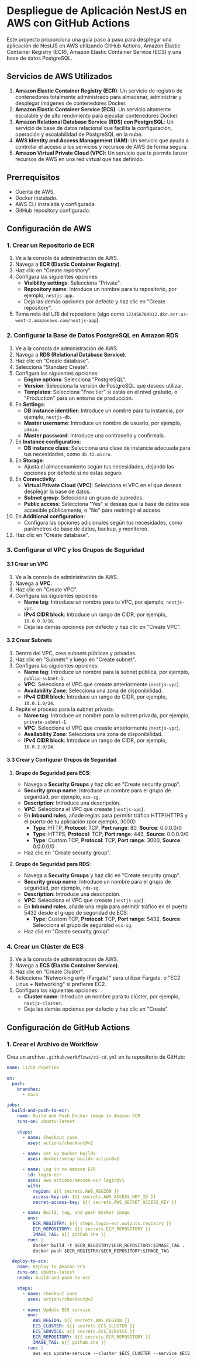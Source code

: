 # Despliegue de Aplicación NestJS en AWS con GitHub Actions

Este proyecto proporciona una guía paso a paso para desplegar una aplicación de NestJS en AWS utilizando GitHub Actions, Amazon Elastic Container Registry (ECR), Amazon Elastic Container Service (ECS) y una base de datos PostgreSQL.

## Servicios de AWS Utilizados

1. **Amazon Elastic Container Registry (ECR)**: Un servicio de registro de contenedores totalmente administrado para almacenar, administrar y desplegar imágenes de contenedores Docker.
2. **Amazon Elastic Container Service (ECS)**: Un servicio altamente escalable y de alto rendimiento para ejecutar contenedores Docker.
3. **Amazon Relational Database Service (RDS) con PostgreSQL**: Un servicio de base de datos relacional que facilita la configuración, operación y escalabilidad de PostgreSQL en la nube.
4. **AWS Identity and Access Management (IAM)**: Un servicio que ayuda a controlar el acceso a los servicios y recursos de AWS de forma segura.
5. **Amazon Virtual Private Cloud (VPC)**: Un servicio que te permite lanzar recursos de AWS en una red virtual que has definido.

## Prerrequisitos

- Cuenta de AWS.
- Docker instalado.
- AWS CLI instalada y configurada.
- GitHub repository configurado.

## Configuración de AWS

### 1. Crear un Repositorio de ECR

1. Ve a la consola de administración de AWS.
2. Navega a **ECR (Elastic Container Registry)**.
3. Haz clic en "Create repository".
4. Configura las siguientes opciones:
   - **Visibility settings**: Selecciona "Private".
   - **Repository name**: Introduce un nombre para tu repositorio, por ejemplo, `nestjs-app`.
   - Deja las demás opciones por defecto y haz clic en "Create repository".
5. Toma nota del URI del repositorio (algo como `123456789012.dkr.ecr.us-west-2.amazonaws.com/nestjs-app`).

### 2. Configurar la Base de Datos PostgreSQL en Amazon RDS

1. Ve a la consola de administración de AWS.
2. Navega a **RDS (Relational Database Service)**.
3. Haz clic en "Create database".
4. Selecciona "Standard Create".
5. Configura las siguientes opciones:
   - **Engine options**: Selecciona "PostgreSQL".
   - **Version**: Selecciona la versión de PostgreSQL que desees utilizar.
   - **Templates**: Selecciona "Free tier" si estás en el nivel gratuito, o "Production" para un entorno de producción.
6. En **Settings**:
   - **DB instance identifier**: Introduce un nombre para tu instancia, por ejemplo, `nestjs-db`.
   - **Master username**: Introduce un nombre de usuario, por ejemplo, `admin`.
   - **Master password**: Introduce una contraseña y confírmala.
7. En **Instance configuration**:
   - **DB instance class**: Selecciona una clase de instancia adecuada para tus necesidades, como `db.t2.micro`.
8. En **Storage**:
   - Ajusta el almacenamiento según tus necesidades, dejando las opciones por defecto si no estás seguro.
9. En **Connectivity**:
   - **Virtual Private Cloud (VPC)**: Selecciona el VPC en el que deseas desplegar la base de datos.
   - **Subnet group**: Selecciona un grupo de subredes.
   - **Public access**: Selecciona "Yes" si deseas que la base de datos sea accesible públicamente, o "No" para restringir el acceso.
10. En **Additional configuration**:
    - Configura las opciones adicionales según tus necesidades, como parámetros de base de datos, backup, y monitoreo.
11. Haz clic en "Create database".

### 3. Configurar el VPC y los Grupos de Seguridad

#### 3.1 Crear un VPC

1. Ve a la consola de administración de AWS.
2. Navega a **VPC**.
3. Haz clic en "Create VPC".
4. Configura las siguientes opciones:
   - **Name tag**: Introduce un nombre para tu VPC, por ejemplo, `nestjs-vpc`.
   - **IPv4 CIDR block**: Introduce un rango de CIDR, por ejemplo, `10.0.0.0/16`.
   - Deja las demás opciones por defecto y haz clic en "Create VPC".

#### 3.2 Crear Subnets

1. Dentro del VPC, crea subnets públicas y privadas.
2. Haz clic en "Subnets" y luego en "Create subnet".
3. Configura las siguientes opciones:
   - **Name tag**: Introduce un nombre para la subnet pública, por ejemplo, `public-subnet-1`.
   - **VPC**: Selecciona el VPC que creaste anteriormente (`nestjs-vpc`).
   - **Availability Zone**: Selecciona una zona de disponibilidad.
   - **IPv4 CIDR block**: Introduce un rango de CIDR, por ejemplo, `10.0.1.0/24`.
4. Repite el proceso para la subnet privada:
   - **Name tag**: Introduce un nombre para la subnet privada, por ejemplo, `private-subnet-1`.
   - **VPC**: Selecciona el VPC que creaste anteriormente (`nestjs-vpc`).
   - **Availability Zone**: Selecciona una zona de disponibilidad.
   - **IPv4 CIDR block**: Introduce un rango de CIDR, por ejemplo, `10.0.2.0/24`.

#### 3.3 Crear y Configurar Grupos de Seguridad

1. **Grupo de Seguridad para ECS**:
   - Navega a **Security Groups** y haz clic en "Create security group".
   - **Security group name**: Introduce un nombre para el grupo de seguridad, por ejemplo, `ecs-sg`.
   - **Description**: Introduce una descripción.
   - **VPC**: Selecciona el VPC que creaste (`nestjs-vpc`).
   - En **Inbound rules**, añade reglas para permitir tráfico HTTP/HTTPS y el puerto de tu aplicación (por ejemplo, 3000):
     - **Type**: HTTP, **Protocol**: TCP, **Port range**: 80, **Source**: 0.0.0.0/0
     - **Type**: HTTPS, **Protocol**: TCP, **Port range**: 443, **Source**: 0.0.0.0/0
     - **Type**: Custom TCP, **Protocol**: TCP, **Port range**: 3000, **Source**: 0.0.0.0/0
   - Haz clic en "Create security group".

2. **Grupo de Seguridad para RDS**:
   - Navega a **Security Groups** y haz clic en "Create security group".
   - **Security group name**: Introduce un nombre para el grupo de seguridad, por ejemplo, `rds-sg`.
   - **Description**: Introduce una descripción.
   - **VPC**: Selecciona el VPC que creaste (`nestjs-vpc`).
   - En **Inbound rules**, añade una regla para permitir tráfico en el puerto 5432 desde el grupo de seguridad de ECS:
     - **Type**: Custom TCP, **Protocol**: TCP, **Port range**: 5432, **Source**: Selecciona el grupo de seguridad `ecs-sg`.
   - Haz clic en "Create security group".

### 4. Crear un Clúster de ECS

1. Ve a la consola de administración de AWS.
2. Navega a **ECS (Elastic Container Service)**.
3. Haz clic en "Create Cluster".
4. Selecciona "Networking only (Fargate)" para utilizar Fargate, o "EC2 Linux + Networking" si prefieres EC2.
5. Configura las siguientes opciones:
   - **Cluster name**: Introduce un nombre para tu clúster, por ejemplo, `nestjs-cluster`.
   - Deja las demás opciones por defecto y haz clic en "Create".

## Configuración de GitHub Actions

### 1. Crear el Archivo de Workflow

Crea un archivo `.github/workflows/ci-cd.yml` en tu repositorio de GitHub:

```yaml
name: CI/CD Pipeline

on:
  push:
    branches:
      - main

jobs:
  build-and-push-to-ecr:
    name: Build and Push Docker image to Amazon ECR
    runs-on: ubuntu-latest

    steps:
      - name: Checkout code
        uses: actions/checkout@v2

      - name: Set up Docker Buildx
        uses: docker/setup-buildx-action@v1

      - name: Log in to Amazon ECR
        id: login-ecr
        uses: aws-actions/amazon-ecr-login@v1
        with:
          region: ${{ secrets.AWS_REGION }}
          access-key-id: ${{ secrets.AWS_ACCESS_KEY_ID }}
          secret-access-key: ${{ secrets.AWS_SECRET_ACCESS_KEY }}

      - name: Build, tag, and push Docker image
        env:
          ECR_REGISTRY: ${{ steps.login-ecr.outputs.registry }}
          ECR_REPOSITORY: ${{ secrets.ECR_REPOSITORY }}
          IMAGE_TAG: ${{ github.sha }}
        run: |
          docker build -t $ECR_REGISTRY/$ECR_REPOSITORY:$IMAGE_TAG .
          docker push $ECR_REGISTRY/$ECR_REPOSITORY:$IMAGE_TAG

  deploy-to-ecs:
    name: Deploy to Amazon ECS
    runs-on: ubuntu-latest
    needs: build-and-push-to-ecr

    steps:
      - name: Checkout code
        uses: actions/checkout@v2

      - name: Update ECS service
        env:
          AWS_REGION: ${{ secrets.AWS_REGION }}
          ECS_CLUSTER: ${{ secrets.ECS_CLUSTER }}
          ECS_SERVICE: ${{ secrets.ECS_SERVICE }}
          ECR_REPOSITORY: ${{ secrets.ECR_REPOSITORY }}
          IMAGE_TAG: ${{ github.sha }}
        run: |
          aws ecs update-service --cluster $ECS_CLUSTER --service $ECS_SERVICE --force-new-deployment --region $AWS_REGION --desired-count 1
